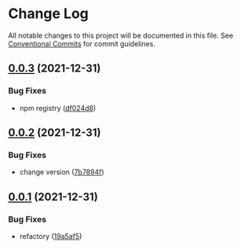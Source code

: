 # Change Log

All notable changes to this project will be documented in this file.
See [Conventional Commits](https://conventionalcommits.org) for commit guidelines.

## [0.0.3](https://github.com/ljy-code/eslint-config/compare/v0.0.2...v0.0.3) (2021-12-31)


### Bug Fixes

* npm registry ([df024d8](https://github.com/ljy-code/eslint-config/commit/df024d8da9a6327ab7dbe103b8e6ea6f48f958eb))





## [0.0.2](https://github.com/ljy-code/eslint-config/compare/v0.0.1...v0.0.2) (2021-12-31)


### Bug Fixes

* change version ([7b7894f](https://github.com/ljy-code/eslint-config/commit/7b7894f1368a37b8b33d10123f1fb85115543cdd))





## [0.0.1](https://github.com/ljy-code/eslint-config/compare/v0.2.0...v0.0.1) (2021-12-31)


### Bug Fixes

* refactory ([19a5af5](https://github.com/ljy-code/eslint-config/commit/19a5af51a42a5ee214cfca1fdca9dbf9862bafb1))

